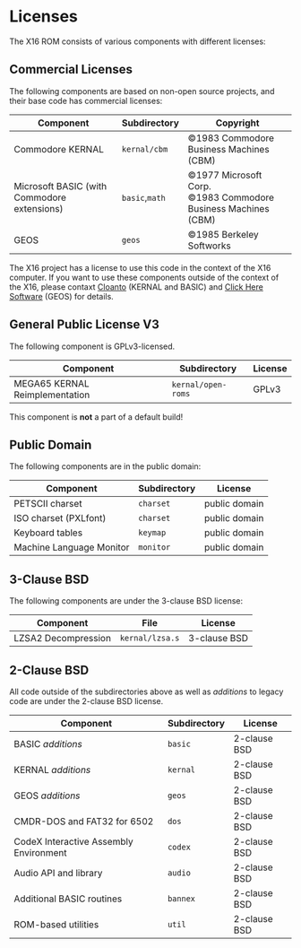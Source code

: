 # Licenses

The X16 ROM consists of various components with different licenses:

## Commercial Licenses

The following components are based on non-open source projects, and their base code has commercial licenses:

| Component                                   | Subdirectory    | Copyright |
|---------------------------------------------|-----------------|-----------|
| Commodore KERNAL                            | `kernal/cbm`    | &copy;1983 Commodore Business Machines (CBM) |
| Microsoft BASIC (with Commodore extensions) | `basic`,`math`  | &copy;1977 Microsoft Corp.<br/>&copy;1983 Commodore Business Machines (CBM) |
| GEOS                                        | `geos`          | &copy;1985 Berkeley Softworks |

The X16 project has a license to use this code in the context of the X16 computer. If you want to use these components outside of the context of the X16, please contaxt [Cloanto](https://www.amigaforever.com) (KERNAL and BASIC) and [Click Here Software](https://clickheresoftware.com) (GEOS) for details.

## General Public License V3

The following component is GPLv3-licensed.

| Component                                 | Subdirectory       | License |
|-------------------------------------------|--------------------|---------|
| MEGA65 KERNAL Reimplementation            | `kernal/open-roms` | GPLv3   |

This component is **not** a part of a default build!

## Public Domain

The following components are in the public domain:

| Component                                 | Subdirectory | License       |
|-------------------------------------------|--------------|---------------|
| PETSCII charset                           | `charset`    | public domain |
| ISO charset (PXLfont)                     | `charset`    | public domain |
| Keyboard tables                           | `keymap`     | public domain |
| Machine Language Monitor                  | `monitor`    | public domain |

## 3-Clause BSD

The following components are under the 3-clause BSD license:

| Component                                 | File            | License       |
|-------------------------------------------|-----------------|---------------|
| LZSA2 Decompression                       | `kernal/lzsa.s` | 3-clause BSD  |

## 2-Clause BSD

All code outside of the subdirectories above as well as *additions* to legacy code are under the 2-clause BSD license.

| Component                                 | Subdirectory | License       |
|-------------------------------------------|--------------|---------------|
| BASIC *additions*                         | `basic`      | 2-clause BSD  |
| KERNAL *additions*                        | `kernal`     | 2-clause BSD  |
| GEOS *additions*                          | `geos`       | 2-clause BSD  |
| CMDR-DOS and FAT32 for 6502               | `dos`        | 2-clause BSD  |
| CodeX Interactive Assembly Environment    | `codex`      | 2-clause BSD  |
| Audio API and library                     | `audio`      | 2-clause BSD  |
| Additional BASIC routines                 | `bannex`     | 2-clause BSD  |
| ROM-based utilities                       | `util`       | 2-clause BSD  |

